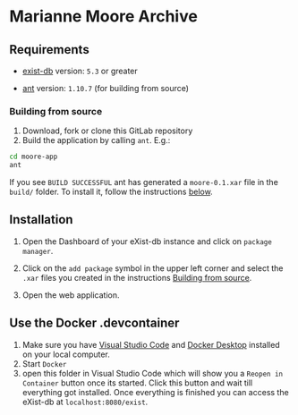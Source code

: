 # Marianne Moore Archive


## Requirements

*   [exist-db](http://exist-db.org/exist/apps/homepage/index.html) version: `5.3` or greater

*   [ant](http://ant.apache.org) version: `1.10.7` \(for building from source\)

### Building from source

1.  Download, fork or clone this GitLab repository  
3.  Build the application by calling `ant`. E.g.:
```bash
cd moore-app
ant
```

If you see `BUILD SUCCESSFUL` ant has generated a `moore-0.1.xar` file in the `build/` folder.
To install it, follow the instructions [below](#installation).

## Installation 

1.  Open the Dashboard of your eXist-db instance and click on `package manager`.

2. Click on the `add package` symbol in the upper left corner and select the `.xar` files you created in the instructions [Building from source](#building-from-source).

3. Open the web application.

## Use the Docker .devcontainer

1. Make sure you have [Visual Studio Code](https://code.visualstudio.com/) and [Docker Desktop](https://www.docker.com/products/docker-desktop/) installed on your local computer.
2. Start `Docker`
3. open this folder in Visual Studio Code which will show you a `Reopen in Container` button once its started. Click this button and wait till everything got installed. Once everything is finished you can access the eXist-db at `localhost:8080/exist`. 

